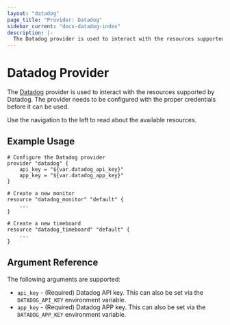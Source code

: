 ```yaml
---
layout: "datadog"
page_title: "Provider: Datadog"
sidebar_current: "docs-datadog-index"
description: |-
  The Datadog provider is used to interact with the resources supported by Datadog. The provider needs to be configured with the proper credentials before it can be used.
---
```


# Datadog Provider

The [Datadog](https://www.datadoghq.com) provider is used to interact with the
resources supported by Datadog. The provider needs to be configured
with the proper credentials before it can be used.

Use the navigation to the left to read about the available resources.

## Example Usage

```
# Configure the Datadog provider
provider "datadog" {
	api_key = "${var.datadog_api_key}"
	app_key = "${var.datadog_app_key}"
}

# Create a new monitor
resource "datadog_monitor" "default" {
    ...
}

# Create a new timeboard
resource "datadog_timeboard" "default" {
    ...
}
```

## Argument Reference

The following arguments are supported:

* `api_key` - (Required) Datadog API key. This can also be set via the `DATADOG_API_KEY` environment variable.
* `app_key` - (Required) Datadog APP key. This can also be set via the `DATADOG_APP_KEY` environment variable.
